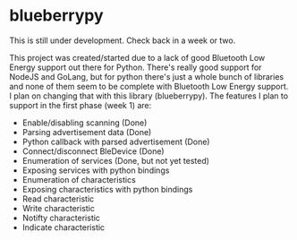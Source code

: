 # blueberrypy

This is still under development. Check back in a week or two. 

This project was created/started due to a lack of good Bluetooth Low Energy support out there for Python. There's really good support for NodeJS and GoLang, but for python there's just a whole bunch of libraries and none of them seem to be complete with Bluetooth Low Energy support. I plan on changing that with this library (blueberrypy). The features I plan to support in the first phase (week 1) are:

- Enable/disabling scanning (Done)
- Parsing advertisement data (Done)
- Python callback with parsed advertisement (Done)
- Connect/disconnect BleDevice (Done)
- Enumeration of services (Done, but not yet tested)
- Exposing services with python bindings
- Enumeration of characteristics
- Exposing characteristics with python bindings
- Read characteristic
- Write characteristic
- Notifty characteristic
- Indicate characteristic


